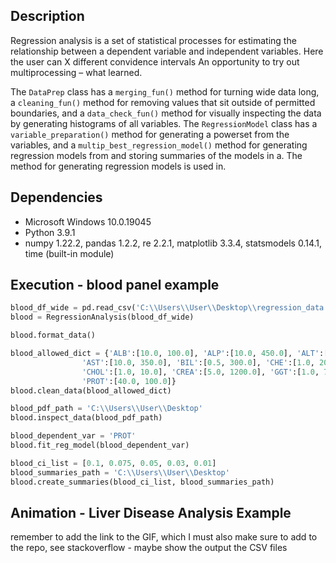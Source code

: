 ## Description 
Regression analysis is a set of statistical processes for estimating the relationship between a dependent variable and independent variables. Here the user can X different convidence intervals An opportunity to try out multiprocessing – what learned.

The `DataPrep` class has a `merging_fun()` method for turning wide data long, a `cleaning_fun()` method for removing values that sit outside of permitted boundaries, and a `data_check_fun()` method for visually inspecting the data by generating histograms of all variables. The `RegressionModel` class has a `variable_preparation()` method for generating a powerset from the variables, and a `multip_best_regression_model()` method for generating regression models from  and storing summaries of the models in a. The method for generating regression models is used in. 

## Dependencies
* Microsoft Windows 10.0.19045
* Python 3.9.1
* numpy 1.22.2, pandas 1.2.2, re 2.2.1, matplotlib 3.3.4, statsmodels 0.14.1, time (built-in module) 

## Execution - blood panel example
```python
blood_df_wide = pd.read_csv('C:\\Users\\User\\Desktop\\regression_data.csv')          
blood = RegressionAnalysis(blood_df_wide)  

blood.format_data()

blood_allowed_dict = {'ALB':[10.0, 100.0], 'ALP':[10.0, 450.0], 'ALT':[0.5, 350.0],
                'AST':[10.0, 350.0], 'BIL':[0.5, 300.0], 'CHE':[1.0, 20.0],
                'CHOL':[1.0, 10.0], 'CREA':[5.0, 1200.0], 'GGT':[1.0, 700.0],
                'PROT':[40.0, 100.0]}
blood.clean_data(blood_allowed_dict)

blood_pdf_path = 'C:\\Users\\User\\Desktop'                     
blood.inspect_data(blood_pdf_path)

blood_dependent_var = 'PROT'                                                   
blood.fit_reg_model(blood_dependent_var)

blood_ci_list = [0.1, 0.075, 0.05, 0.03, 0.01]                                  
blood_summaries_path = 'C:\\Users\\User\\Desktop'                                 
blood.create_summaries(blood_ci_list, blood_summaries_path)
```
 
## Animation - Liver Disease Analysis Example
remember to add the link to the GIF, which I must also make sure to add to the repo, see stackoverflow - maybe show the output the CSV files  

